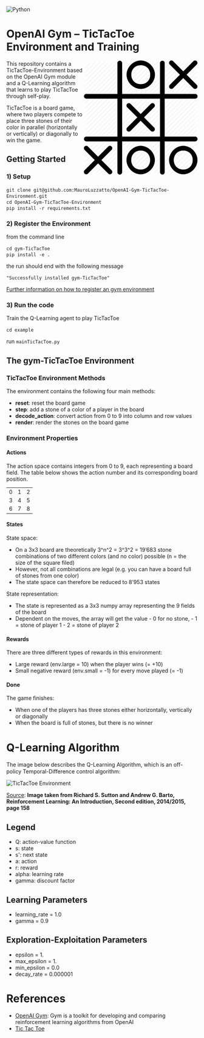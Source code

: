 ![Python](https://img.shields.io/badge/python-v3.6+-blue.svg)

# OpenAI Gym – TicTacToe Environment and Training

<img align="right" src="/images/thin-1399_playing_tic_tac_toe_game-512.png" alt="TicTacToe Environment" width="300"/>

This repository contains a TicTacToe-Environment based on the OpenAI Gym module and a Q-Learning algorithm that learns to play TicTacToe through self-play.


TicTacToe is a board game, where two players compete to place three stones of their color in parallel (horizontally or vertically) or diagonally to win the game.


## Getting Started
### 1) Setup
```
git clone git@github.com:MauroLuzzatto/OpenAI-Gym-TicTacToe-Environment.git
cd OpenAI-Gym-TicTacToe-Environment
pip install -r requirements.txt
```

### 2) Register the Environment

from the command line
``` 
cd gym-TicTacToe
pip install -e . 
```

the run should end with the following message
```
"Successfully installed gym-TicTacToe"
```
 [Further information on how to register an gym environment](gym-TicTacToe/README.md)


<!-- #### 2.2) Import the Environment
Copy `tictactoe_env.py` from the folder `gymTicTacToe\gym_TicTacToe\envs` to the `TicTacToe` folder

add to the main file:
```python
from tictactoe_env import tictactoeEnv
env = tictactoeEnv()
``` -->

### 3) Run the code
Train the Q-Learning agent to play TicTacToe
```
cd example
```
run `mainTicTacToe.py`


<!-- # Repository Overview
- **gym-TicTacToe**: folder containing the TicTacToe environment and the setup to register the environment
- **QAgent.py**: Implementation of a Q-Learning Algorithm
- **mainTicTacToe.py**: Training loop for the agent to learn to play TicTacToe through self-play
- **utils.py**: helper function to encode the game state, to save and load the Q-table and test the trained agent

--- -->

## The gym-TicTacToe Environment


<!---
![TicTacToe Environment](/thin-1399_playing_tic_tac_toe_game-512.png)
-->

### TicTacToe Environment Methods

The environment contains the following four main methods:

- **reset**: reset the board game
- **step**: add a stone of a color of a player in the board
- **decode_action**: convert action from 0 to 9 into column and row values
- **render**: render the stones on the board game


### Environment Properties

#### Actions
The action space contains integers from 0 to 9, each representing a board field. The table below shows the action number and its corresponding board position.


|  |  |  |
| :---: |  :---:  |  :---: |
| 0  | 1  | 2  |
| 3  | 4  | 5  |
| 6  | 7  | 8  |


#### States
State space:
-    On a 3x3 board are theoretically 3^n^2 = 3^3^2 = 19’683 stone combinations of two different colors (and no color) possible (n = the size of the square filed)
-    However, not all combinations are legal (e.g. you can have a board full of stones from one color)
-    The state space can therefore be reduced to 8’953 states

State representation:
-    The state is represented as a 3x3 numpy array representing the 9 fields of the board
-    Dependent on the moves, the array will get the value
    - 0 for no stone,
    - 1 = stone of player 1
    - 2 = stone of player 2

#### Rewards
There are three different types of rewards in this environment:
-    Large reward (env.large = 10) when the player wins (= +10)
-    Small negative reward (env.small = -1) for every move played (= -1)

#### Done
The game finishes:
-    When one of the players has three stones either horizontally, vertically or diagonally
-    When the board is full of stones, but there is no winner


# Q-Learning Algorithm
The image below describes the Q-Learning Algorithm, which is an oﬀ-policy Temporal-Difference control algorithm:

<!---
![Q-Learning](/Sutton_Barto.png)
-->
<img src="/images/Sutton_Barto.png" alt="TicTacToe Environment" width="600"/>

[Source](http://incompleteideas.net/book/the-book-2nd.html): **Image taken from Richard S. Sutton and Andrew G. Barto, Reinforcement Learning: An Introduction, Second edition, 2014/2015, page 158**

## Legend
- Q: action-value function
- s: state
- s': next state
- a: action
- r: reward
- alpha: learning rate
- gamma: discount factor

## Learning Parameters
- learning_rate = 1.0  
- gamma = 0.9

## Exploration-Exploitation Parameters
- epsilon = 1.
- max_epsilon = 1.
- min_epsilon = 0.0
- decay_rate = 0.000001
 

# References
- [OpenAI Gym](https://gym.openai.com/): Gym is a toolkit for developing and comparing reinforcement learning algorithms from OpenAI
- [Tic Tac Toe](https://en.wikipedia.org/wiki/Tic-tac-toe)


